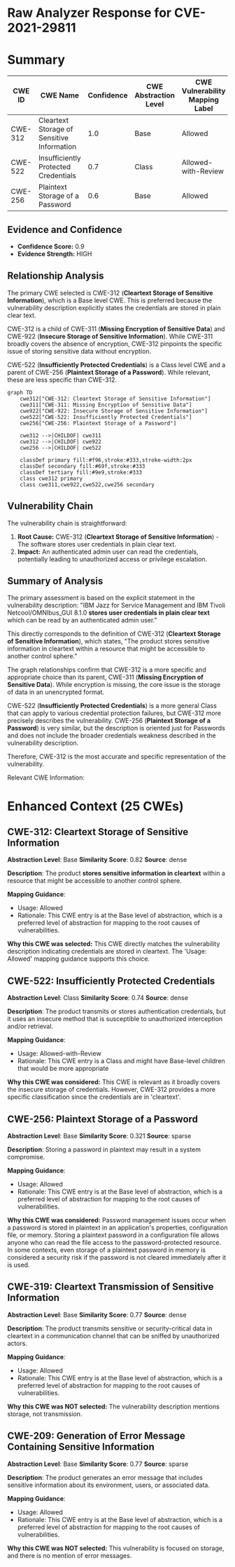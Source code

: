 # Raw Analyzer Response for CVE-2021-29811

# Summary
| CWE ID | CWE Name | Confidence | CWE Abstraction Level | CWE Vulnerability Mapping Label | CWE-Vulnerability Mapping Notes |
|---|---|---|---|---|---|
| CWE-312 | Cleartext Storage of Sensitive Information | 1.0 | Base | Allowed | Primary CWE |
| CWE-522 | Insufficiently Protected Credentials | 0.7 | Class | Allowed-with-Review | Secondary Candidate |
| CWE-256 | Plaintext Storage of a Password | 0.6 | Base | Allowed | Secondary Candidate |

## Evidence and Confidence

*   **Confidence Score:** 0.9
*   **Evidence Strength:** HIGH

## Relationship Analysis
The primary CWE selected is CWE-312 (**Cleartext Storage of Sensitive Information**), which is a Base level CWE. This is preferred because the vulnerability description explicitly states the credentials are stored in plain clear text.

CWE-312 is a child of CWE-311 (**Missing Encryption of Sensitive Data**) and CWE-922 (**Insecure Storage of Sensitive Information**). While CWE-311 broadly covers the absence of encryption, CWE-312 pinpoints the specific issue of storing sensitive data without encryption.

CWE-522 (**Insufficiently Protected Credentials**) is a Class level CWE and a parent of CWE-256 (**Plaintext Storage of a Password**). While relevant, these are less specific than CWE-312.

```mermaid
graph TD
    cwe312["CWE-312: Cleartext Storage of Sensitive Information"]
    cwe311["CWE-311: Missing Encryption of Sensitive Data"]
    cwe922["CWE-922: Insecure Storage of Sensitive Information"]
    cwe522["CWE-522: Insufficiently Protected Credentials"]
    cwe256["CWE-256: Plaintext Storage of a Password"]

    cwe312 -->|CHILDOF| cwe311
    cwe312 -->|CHILDOF| cwe922
    cwe256 -->|CHILDOF| cwe522

    classDef primary fill:#f96,stroke:#333,stroke-width:2px
    classDef secondary fill:#69f,stroke:#333
    classDef tertiary fill:#9e9,stroke:#333
    class cwe312 primary
    class cwe311,cwe922,cwe522,cwe256 secondary
```

## Vulnerability Chain
The vulnerability chain is straightforward:

1.  **Root Cause:** CWE-312 (**Cleartext Storage of Sensitive Information**) - The software stores user credentials in plain clear text.
2.  **Impact:** An authenticated admin user can read the credentials, potentially leading to unauthorized access or privilege escalation.

## Summary of Analysis
The primary assessment is based on the explicit statement in the vulnerability description: "IBM Jazz for Service Management and IBM Tivoli Netcool/OMNIbus_GUI 8.1.0 **stores user credentials in plain clear text** which can be read by an authenticated admin user."

This directly corresponds to the definition of CWE-312 (**Cleartext Storage of Sensitive Information**), which states, "The product stores sensitive information in cleartext within a resource that might be accessible to another control sphere."

The graph relationships confirm that CWE-312 is a more specific and appropriate choice than its parent, CWE-311 (**Missing Encryption of Sensitive Data**). While encryption is missing, the core issue is the storage of data in an unencrypted format.

CWE-522 (**Insufficiently Protected Credentials**) is a more general Class that can apply to various credential protection failures, but CWE-312 more precisely describes the vulnerability. CWE-256 (**Plaintext Storage of a Password**) is very similar, but the description is oriented just for Passwords and does not include the broader credentials weakness described in the vulnerability description.

Therefore, CWE-312 is the most accurate and specific representation of the vulnerability.

Relevant CWE Information:

# Enhanced Context (25 CWEs)

## CWE-312: Cleartext Storage of Sensitive Information
**Abstraction Level**: Base
**Similarity Score**: 0.82
**Source**: dense

**Description**:
The product **stores sensitive information in cleartext** within a resource that might be accessible to another control sphere.

**Mapping Guidance**:
- Usage: Allowed
- Rationale: This CWE entry is at the Base level of abstraction, which is a preferred level of abstraction for mapping to the root causes of vulnerabilities.

**Why this CWE was selected:** This CWE directly matches the vulnerability description indicating credentials are stored in cleartext. The 'Usage: Allowed' mapping guidance supports this choice.

## CWE-522: Insufficiently Protected Credentials
**Abstraction Level**: Class
**Similarity Score**: 0.74
**Source**: dense

**Description**:
The product transmits or stores authentication credentials, but it uses an insecure method that is susceptible to unauthorized interception and/or retrieval.

**Mapping Guidance**:
- Usage: Allowed-with-Review
- Rationale: This CWE entry is a Class and might have Base-level children that would be more appropriate

**Why this CWE was considered:** This CWE is relevant as it broadly covers the insecure storage of credentials. However, CWE-312 provides a more specific classification since the credentials are in 'cleartext'.

## CWE-256: Plaintext Storage of a Password
**Abstraction Level**: Base
**Similarity Score**: 0.321
**Source**: sparse

**Description**:
Storing a password in plaintext may result in a system compromise.

**Mapping Guidance**:
- Usage: Allowed
- Rationale: This CWE entry is at the Base level of abstraction, which is a preferred level of abstraction for mapping to the root causes of vulnerabilities.

**Why this CWE was considered:** Password management issues occur when a password is stored in plaintext in an application's properties, configuration file, or memory. Storing a plaintext password in a configuration file allows anyone who can read the file access to the password-protected resource. In some contexts, even storage of a plaintext password in memory is considered a security risk if the password is not cleared immediately after it is used.

## CWE-319: Cleartext Transmission of Sensitive Information
**Abstraction Level**: Base
**Similarity Score**: 0.77
**Source**: dense

**Description**:
The product transmits sensitive or security-critical data in cleartext in a communication channel that can be sniffed by unauthorized actors.

**Mapping Guidance**:
- Usage: Allowed
- Rationale: This CWE entry is at the Base level of abstraction, which is a preferred level of abstraction for mapping to the root causes of vulnerabilities.

**Why this CWE was NOT selected:** The vulnerability description mentions storage, not transmission.

## CWE-209: Generation of Error Message Containing Sensitive Information
**Abstraction Level**: Base
**Similarity Score**: 0.77
**Source**: sparse

**Description**:
The product generates an error message that includes sensitive information about its environment, users, or associated data.

**Mapping Guidance**:
- Usage: Allowed
- Rationale: This CWE entry is at the Base level of abstraction, which is a preferred level of abstraction for mapping to the root causes of vulnerabilities.

**Why this CWE was NOT selected:** This vulnerability is focused on storage, and there is no mention of error messages.
